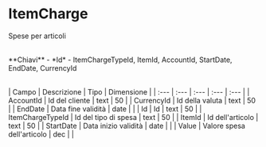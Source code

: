 # ItemCharge
Spese per articoli

<br>
**Chiavi**
- *Id*
- ItemChargeTypeId, ItemId, AccountId, StartDate, EndDate, CurrencyId
<br><br>

| Campo | Descrizione | Tipo | Dimensione | 
| :--- | :--- | :--- | :--- | :--- |
| AccountId | Id del cliente | text | 50 |
| CurrencyId | Id della valuta | text | 50 |
| EndDate | Data fine validità | date |  |
| Id | Id | text | 50 |
| ItemChargeTypeId | Id del tipo di spesa | text | 50 |
| ItemId | Id dell'articolo | text | 50 |
| StartDate | Data inizio validità | date |  |
| Value | Valore spesa dell'articolo | dec |  |

